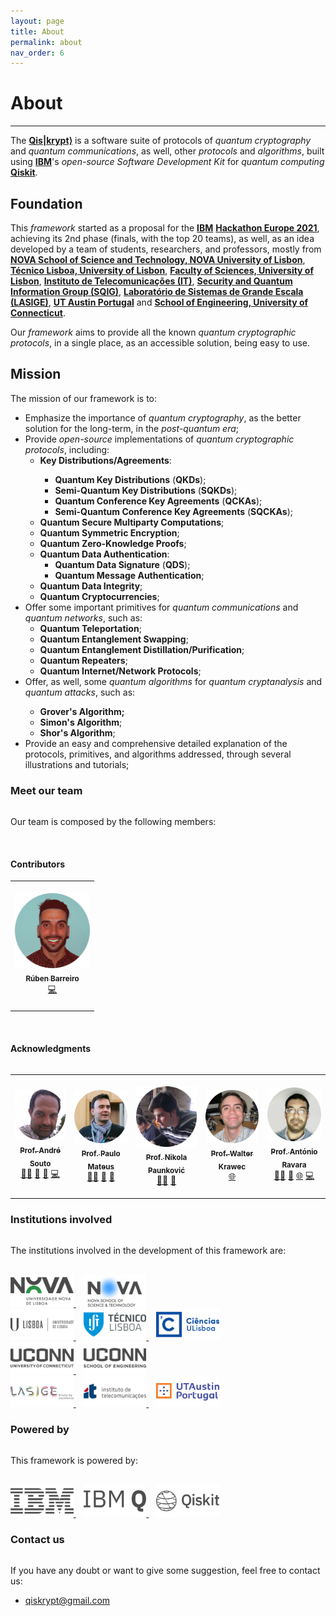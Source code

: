 ```yaml
---
layout: page
title: About
permalink: about
nav_order: 6
---
```


<h1><b>About</b></h1>

<hr>

The <a href="https://qiskrypt.github.io/" target="_blank"><b>Qis|krypt⟩</b></a> is a software suite of protocols of <i>quantum cryptography</i> and <i>quantum communications</i>, as well, other <i>protocols</i> and <i>algorithms</i>, built using <a href="https://www.ibm.com/" target="_blank"><b>IBM</b></a>'s <i>open-source</i> <i>Software Development Kit</i> for <i>quantum computing</i> <a href="https://qiskit.org/" target="_blank"><b>Qiskit</b></a>.

<h2>Foundation</h2>

This <i>framework</i> started as a proposal for the <a href="https://www.ibm.com/" target="_blank"><b>IBM</b></a> <a href="https://qiskithackathoneurope.bemyapp.com/" target="_blank"><b>Hackathon Europe 2021</b></a>, achieving its 2nd phase (finals, with the top 20 teams), as well, as an idea developed by a team of students, researchers, and professors, mostly from <a href="https://www.fct.unl.pt/en" target="_blank"><b>NOVA School of Science and Technology, NOVA University of Lisbon</b></a>, <a href="https://tecnico.ulisboa.pt/en/" target="_blank"><b>Técnico Lisboa, University of Lisbon</b></a>, <a href="https://ciencias.ulisboa.pt/en" target="_blank"><b>Faculty of Sciences, University of Lisbon</b></a>, <a href="https://www.it.pt/" target="_blank"><b>Instituto de Telecomunicações (IT)</b></a>, <a href="https://sqigmath.tecnico.ulisboa.pt/" target="_blank"><b>Security and Quantum Information Group (SQIG)</b></a>, <a href="https://www.lasige.pt/" target="_blank"><b>Laboratório de Sistemas de Grande Escala (LASIGE)</b></a>, <a href="https://utaustinportugal.org/" target="_blank"><b>UT Austin Portugal</b></a> and <a href="https://www.engr.uconn.edu/" target="_blank"><b>School of Engineering, University of Connecticut</b></a>.

Our <i>framework</i> aims to provide all the known <i>quantum cryptographic protocols</i>, in a single place, as an accessible solution, being easy to use.

<h2>Mission</h2>

The mission of our framework is to:
<ul>
    <li>
        Emphasize the importance of <i>quantum cryptography</i>, as the better solution for the long-term, in the <i>post-quantum era</i>;
    </li>
    <li>
        Provide <i>open-source</i> implementations of <i>quantum cryptographic protocols</i>, including:
        <ul>
            <li>
                <b>Key Distributions/Agreements</b>:
            </li>
            <ul>
                <li>
                    <b>Quantum Key Distributions</b> (<b>QKDs</b>);
                </li>
                <li>
                    <b>Semi-Quantum Key Distributions</b> (<b>SQKDs</b>);
                </li>
                <li>
                    <b>Quantum Conference Key Agreements</b> (<b>QCKAs</b>);
                </li>
                <li>
                    <b>Semi-Quantum Conference Key Agreements</b> (<b>SQCKAs</b>);
                </li>
            </ul>
            <li>
                <b>Quantum Secure Multiparty Computations</b>;
            </li>
            <li>
                <b>Quantum Symmetric Encryption</b>;
            </li>
            <li>
                <b>Quantum Zero-Knowledge Proofs</b>;
            </li>
            <li>
                <b>Quantum Data Authentication</b>:
                <ul>
                    <li>
                        <b>Quantum Data Signature</b> (<b>QDS</b>);
                    </li>
                    <li>
                        <b>Quantum Message Authentication</b>;
                    </li>
                </ul>
            </li>
            <li>
                <b>Quantum Data Integrity</b>;
            </li>
            <li>
                <b>Quantum Cryptocurrencies</b>;
            </li>
        </ul>
    </li>
    <li>
        Offer some important primitives for <i>quantum communications</i> and <i>quantum networks</i>, such as:
        <ul>
            <li>
                <b>Quantum Teleportation</b>;
            </li>
            <li>
              <b>Quantum Entanglement Swapping</b>;
            </li>
            <li>
              <b>Quantum Entanglement Distillation/Purification</b>;
            </li>
            <li>
              <b>Quantum Repeaters</b>;
            </li>
            <li>
              <b>Quantum Internet/Network Protocols</b>;
            </li>
        </ul>
    </li>
    <li>
        Offer, as well, some <i>quantum algorithms</i> for <i>quantum cryptanalysis</i> and <i>quantum attacks</i>, such as:
    </li>
    <ul>
        <li>
            <b>Grover's Algorithm;</b>
        </li>
        <li>
            <b>Simon's Algorithm</b>;
        </li>
        <li>
            <b>Shor's Algorithm</b>;
        </li>
    </ul>
    <li>
        Provide an easy and comprehensive detailed explanation of the protocols, primitives, and algorithms addressed, through several illustrations and tutorials;
    </li>
</ul>


<h3>Meet our team</h3>

<hr style="visibility:hidden;" />

Our team is composed by the following members:

<br>

<h4>Contributors</h4>

<table>
 <tr>
  <td align="center"><br/><a href="https://github.com/rubenandrebarreiro"><img src="https://raw.githubusercontent.com/qiskrypt/qiskrypt.github.io/main/assets/images/team/contributors/PNGs/ruben-barreiro.png" width="120px;" alt=""/><br /><sub><b>Rúben Barreiro</b></sub></a><br /> <a href="https://github.com/rubenandrebarreiro" title="GitHub Profile">💻</a><br/><br/></td>
 </tr>
<table>

<br>

<h4>Acknowledgments</h4>

<table>
    <tr>
        <td align="center"><br/><a href="https://ciencias.ulisboa.pt/en/perfil/ansouto"><img src="https://raw.githubusercontent.com/qiskrypt/qiskrypt.github.io/main/assets/images/team/acknowledgements/PNGs/andre-souto.png" width="120px;" alt=""/><br /><sub><b>Prof. André Souto</b></sub></a><br /><a href="https://ciencias.ulisboa.pt/en/perfil/ansouto" title="Personal Page - FCUL">👨‍🏫</a> <a href="https://www.lasige.pt/member/andre-souto/" title="Personal Page - LASIGE">🏢</a> <a href="https://www.it.pt/Members/Index/3168" title="Personal Page - IT">🏢</a> <a href="https://github.com/andrenunosouto" title="GitHub Profile">💻</a><br/><br/></td>
        <td align="center"><br/><a href="https://sqig.math.tecnico.ulisboa.pt/pmat"><img src="https://raw.githubusercontent.com/qiskrypt/qiskrypt.github.io/main/assets/images/team/acknowledgements/PNGs/paulo-mateus.png" width="120px;" alt=""/><br /><sub><b>Prof. Paulo Mateus</b></sub></a><br /><a href="https://math.tecnico.ulisboa.pt/professor?who=pmat" title="Personal Page - Técnico Lisboa">👨‍🏫</a> <a href="https://sqig.math.tecnico.ulisboa.pt/pmat" title="Personal Page - SQIG">🏢</a> <a href="https://www.it.pt/Members/Index/1900" title="Personal Page - IT">🏢</a><br/><br/></td>
        <td align="center"><br/><a href="https://www.math.tecnico.ulisboa.pt/~npaunkov/"><img src="https://raw.githubusercontent.com/qiskrypt/qiskrypt.github.io/main/assets/images/team/acknowledgements/PNGs/nikola-paunkovic.png" width="120px;" alt=""/><br /><sub><b>Prof. Nikola Paunković</b></sub></a><br /><a href="https://www.math.tecnico.ulisboa.pt/~npaunkov/" title="Personal Page - Técnico Lisboa/SQIG">👨‍🏫</a> <a href="https://www.it.pt/Members/Index/1905" title="Personal Page - IT">🏢</a><br/><br/></td>
        <td align="center"><br/><a href="http://www.walterkrawec.org/"><img src="https://raw.githubusercontent.com/qiskrypt/qiskrypt.github.io/main/assets/images/team/acknowledgements/PNGs/walter-krawec.png" width="120px;" alt=""/><br /><sub><b>Prof. Walter Krawec</b></sub></a><br /><a href="http://www.walterkrawec.org/" title="Personal Website">🌐</a> <br/><br/></td>
        <td align="center"><br/><a href="http://ctp.di.fct.unl.pt/~aravara/"><img src="https://raw.githubusercontent.com/qiskrypt/qiskrypt.github.io/main/assets/images/team/acknowledgements/PNGs/antonio-ravara.png" width="120px;" alt=""/><br /><sub><b>Prof. António Ravara</b></sub></a><br /><a href="https://www.di.fct.unl.pt/en/pessoas/docentes/antonio-maria-lobo-cesar-alarcao-ravara" title="Personal Page - DI @ NOVA SST">👨‍🏫</a> <a href="https://nova-lincs.di.fct.unl.pt/person/47" title="Personal Page - NOVA LINCS">🏢</a> <a href="http://ctp.di.fct.unl.pt/~aravara/" title="Personal Page - NOVA SST">🌐</a> <a href="https://github.com/aravara" title="GitHub Profile">💻</a> <br/><br/></td>
    </tr>
<table>


<h3>Institutions involved</h3>

<hr style="visibility:hidden;" />

The institutions involved in the development of this framework are:

<br>

<a href="https://unl.pt/en/" target="_blank">
 <img src="https://raw.githubusercontent.com/qiskrypt/qiskrypt.github.io/main/assets/images/logos/institutions/PNGs/nova-universidade-lisboa.png" alt="NOVA Universidade de Lisboa - Logo" width="20%">
</a>
&nbsp;&nbsp;
<a href="https://fct.unl.pt/en/" target="_blank">
 <img src="https://raw.githubusercontent.com/qiskrypt/qiskrypt.github.io/main/assets/images/logos/institutions/PNGs/nova-school-science-and-technology.png" alt="NOVA School of Science and Technology - Logo" width="20%">
</a>
<br>
<a href="https://ulisboa.pt/en/" target="_blank">
 <img src="https://raw.githubusercontent.com/qiskrypt/qiskrypt.github.io/main/assets/images/logos/institutions/PNGs/universidade-lisboa.png" alt="Universidade de Lisboa - Logo" width="20%">
</a>
&nbsp;&nbsp;
<a href="https://tecnico.ulisboa.pt/en/" target="_blank">
 <img src="https://raw.githubusercontent.com/qiskrypt/qiskrypt.github.io/main/assets/images/logos/institutions/PNGs/tecnico-lisboa.png" alt="Técnico Lisboa - Logo" width="20%">
</a>
&nbsp;&nbsp;
<a href="https://ciencias.ulisboa.pt/en/" target="_blank">
 <img src="https://raw.githubusercontent.com/qiskrypt/qiskrypt.github.io/main/assets/images/logos/institutions/PNGs/faculdade-ciencias-universidade-lisboa.png" alt="Faculdade de Ciências da Universidade de Lisboa - Logo" width="20%">
</a>
<br>
<a href="https://uconn.edu/" target="_blank">
 <img src="https://raw.githubusercontent.com/qiskrypt/qiskrypt.github.io/main/assets/images/logos/institutions/PNGs/university-connecticut.png" alt="University of Connecticut - Logo" width="20%">
</a>
&nbsp;&nbsp;
<a href="https://www.engr.uconn.edu/" target="_blank">
 <img src="https://raw.githubusercontent.com/qiskrypt/qiskrypt.github.io/main/assets/images/logos/institutions/PNGs/uconn-school-engineering.png" alt="UCONN - School of Engineering - Logo" width="20%">
</a>
<br>
<a href="https://www.lasige.pt/" target="_blank">
 <img src="https://raw.githubusercontent.com/qiskrypt/qiskrypt.github.io/main/assets/images/logos/institutions/PNGs/lasige.png" alt="Lasige - Logo" width="20%">
</a>
&nbsp;&nbsp;
<a href="https://www.it.pt/" target="_blank">
 <img src="https://raw.githubusercontent.com/qiskrypt/qiskrypt.github.io/main/assets/images/logos/institutions/PNGs/instituto-telecomunicacoes.png" alt="Instituto de Telecomunicações - Logo" width="20%">
</a>
&nbsp;&nbsp;
<a href="https://utaustinportugal.org/" target="_blank">
 <img src="https://raw.githubusercontent.com/qiskrypt/qiskrypt.github.io/main/assets/images/logos/institutions/PNGs/ut-austin-portugal.png" alt="UT Austin Portugal - Logo" width="20%">
</a>


<h3>Powered by</h3>

<hr style="visibility:hidden;" />

This framework is powered by:

<br>

<a href="https://www.ibm.com/" target="_blank">
 <img src="https://raw.githubusercontent.com/qiskrypt/qiskrypt.github.io/main/assets/images/logos/powered-by/PNGs/ibm.png" alt="IBM - Logo" width="20%">
</a>
&nbsp;&nbsp;
<a href="https://www.ibm.com/quantum-computing/" target="_blank">
 <img src="https://raw.githubusercontent.com/qiskrypt/qiskrypt.github.io/main/assets/images/logos/powered-by/PNGs/ibm-q.png" alt="IBM Q - Logo" width="20%">
</a>
&nbsp;&nbsp;
<a href="https://qiskit.org/" target="_blank">
 <img src="https://raw.githubusercontent.com/qiskrypt/qiskrypt.github.io/main/assets/images/logos/powered-by/PNGs/qiskit.png" alt="IBM's Qiskit - Logo" width="20%">
</a>


<h3>Contact us</h3>

<hr style="visibility:hidden;" />

If you have any doubt or want to give some suggestion, feel free to contact us:
<ul>
    <li>
        <a href="mailto:qiskrypt@gmail.com">qiskrypt@gmail.com</a>
    </li>
</ul>
